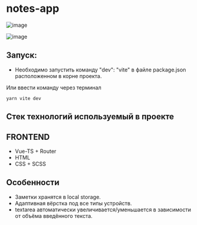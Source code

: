 # notes-app

![image](https://user-images.githubusercontent.com/75541723/208987470-1045b55c-b312-4c99-a877-3b05255cfc5d.png)

![image](https://user-images.githubusercontent.com/75541723/208987554-39fb489a-dab0-4dc5-960f-f297f6fafef2.png)

## Запуск:
- Необходимо запустить команду "dev": "vite" в файле package.json расположенном в корне проекта.

Или ввести команду через терминал
 ```
yarn vite dev
 ```
 
## Стек технологий используемый в проекте

## FRONTEND
- Vue-TS + Router
- HTML
- CSS + SCSS

## Особенности
- Заметки хранятся в local storage.
- Адаптивная вёрстка под все типы устройств.
- textarea автоматически увеличивается/уменьшается в зависимости от объёма введённого текста.
